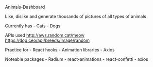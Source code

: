 
Animals-Dashboard

Like, dislike and generate thousands of pictures of all types of animals

Currently has
    - Cats
    - Dogs

APIs used
    http://aws.random.cat/meow
    https://dog.ceo/api/breeds/image/random

Practice for
    - React hooks
    - Animation libraries
    - Axios


Noteable packages
    - Radium
    - react-animations
    - react-confetti
    - axios
